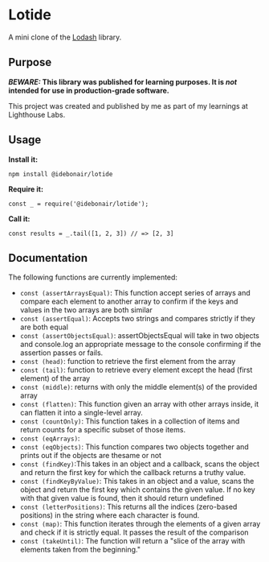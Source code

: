 # Lotide

A mini clone of the [Lodash](https://lodash.com) library.

## Purpose

**_BEWARE:_ This library was published for learning purposes. It is _not_ intended for use in production-grade software.**

This project was created and published by me as part of my learnings at Lighthouse Labs. 

## Usage

**Install it:**

`npm install @idebonair/lotide`

**Require it:**

`const _ = require('@idebonair/lotide');`

**Call it:**

`const results = _.tail([1, 2, 3]) // => [2, 3]`

## Documentation

The following functions are currently implemented:

* `const (assertArraysEqual)`: This function accept series of arrays and compare each element to another array to confirm if the keys and values in the two arrays are both similar
* `const (assertEqual)`: Accepts two strings and compares strictly if they are both equal
* `const (assertObjectsEqual)`: assertObjectsEqual will take in two objects and console.log an appropriate message to the console confirming if the assertion passes or fails.
* `const (head)`: function to retrieve the first element from the array
* `const (tail)`: function to retrieve every element except the head (first element) of the array
* `const (middle)`: returns with only the middle element(s) of the provided array
* `const (flatten)`: This function given an array with other arrays inside, it can flatten it into a single-level array.
* `const (countOnly)`: This function takes in a collection of items and return counts for a specific subset of those items.
* `const (eqArrays)`:
* `const (eqObjects)`: This function compares two objects together and prints out if the objects are thesame or not
* `const (findKey)`:This takes in an object and a callback, scans the object and return the first key for which the callback returns a truthy value.
* `const (findKeyByValue)`: This takes in an object and a value, scans the object and return the first key which contains the given value. If no key with that given value is found, then it should return undefined
* `const (letterPositions)`: This returns all the indices (zero-based positions) in the string where each character is found.
* `const (map)`: This function iterates through the elements of a given array and check if it is strictly equal. It passes the result of the comparison
* `const (takeUntil)`: The function will return a "slice of the array with elements taken from the beginning." 